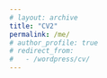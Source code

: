 ```yaml
---
# layout: archive
title: "CV2"
permalink: /me/
# author_profile: true
# redirect_from:
#   - /wordpress/cv/
---
```


